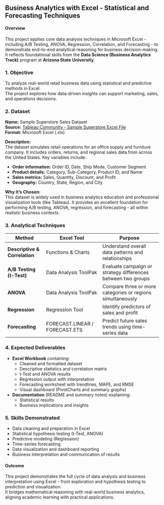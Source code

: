 ## Business Analytics with Excel - Statistical and Forecasting Techniques

#### **Overview**
This project applies core data analysis techniques in Microsoft Excel - including A/B Testing, ANOVA, Regression, Correlation, and Forecasting - to demonstrate end-to-end analytical reasoning for business decision-making. It reflects foundational skills from the **Data Science (Business Analytics Track)** program at **Arizona State University**.


### **1. Objective**
To analyze real-world retail business data using statistical and predictive methods in Excel.  
The project explores how data-driven insights can support marketing, sales, and operations decisions.


### **2. Dataset**
**Name:** Sample Superstore Sales Dataset  
**Source:** [Tableau Community - Sample Superstore Excel File](https://community.tableau.com/s/question/0D54T00000G551cSAB/sample-superstore-sales-excelxls)  
**Format:** Microsoft Excel (.xls)  

**Description:**  
The dataset simulates retail operations for an office supply and furniture company. It includes orders, returns, and regional sales data from across the United States. Key variables include:
- **Order information:** Order ID, Date, Ship Mode, Customer Segment  
- **Product details:** Category, Sub-Category, Product ID, and Name  
- **Sales metrics:** Sales, Quantity, Discount, and Profit  
- **Geography:** Country, State, Region, and City  

**Why It’s Chosen:**  
This dataset is widely used in business analytics education and professional visualization tools (like Tableau). It provides an excellent foundation for performing A/B testing, ANOVA, regression, and forecasting - all within realistic business contexts.

### **3. Analytical Techniques**

| Method | Excel Tool | Purpose |
|--------|-------------|----------|
| **Descriptive & Correlation** | Functions & Charts | Understand overall data patterns and relationships |
| **A/B Testing (t-Test)** | Data Analysis ToolPak | Evaluate campaign or strategy differences between two groups |
| **ANOVA** | Data Analysis ToolPak | Compare three or more categories or regions simultaneously |
| **Regression** | Regression Tool | Identify predictors of sales and profit |
| **Forecasting** | FORECAST.LINEAR / FORECAST.ETS | Predict future sales trends using time-series data |


### **4. Expected Deliverables**
- **Excel Workbook** containing:
  - Cleaned and formatted dataset  
  - Descriptive statistics and correlation matrix  
  - t-Test and ANOVA results  
  - Regression output with interpretation  
  - Forecasting worksheet with trendlines, MAPE, and RMSE  
  - Visual dashboard (PivotCharts and summary graphs)  
- **Documentation** (README and summary notes) explaining:
  - Statistical results  
  - Business implications and insights  


### **5. Skills Demonstrated**
- Data cleaning and preparation in Excel  
- Statistical hypothesis testing (t-Test, ANOVA)  
- Predictive modeling (Regression)  
- Time-series forecasting  
- Data visualization and dashboard reporting  
- Business interpretation and communication of results



#### **Outcome**
This project demonstrates the full cycle of data analysis and business interpretation using Excel - from exploration and hypothesis testing to prediction and visualization.  
It bridges mathematical reasoning with real-world business analytics, aligning academic learning with practical applications.


